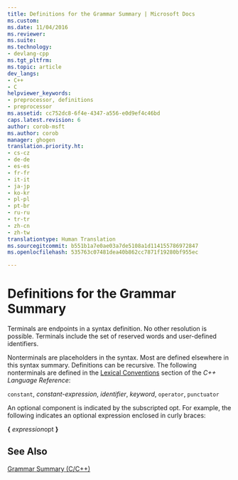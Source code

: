 ```yaml
---
title: Definitions for the Grammar Summary | Microsoft Docs
ms.custom: 
ms.date: 11/04/2016
ms.reviewer: 
ms.suite: 
ms.technology:
- devlang-cpp
ms.tgt_pltfrm: 
ms.topic: article
dev_langs:
- C++
- C
helpviewer_keywords:
- preprocessor, definitions
- preprocessor
ms.assetid: cc752dc8-6f4e-4347-a556-e0d9ef4c46bd
caps.latest.revision: 6
author: corob-msft
ms.author: corob
manager: ghogen
translation.priority.ht:
- cs-cz
- de-de
- es-es
- fr-fr
- it-it
- ja-jp
- ko-kr
- pl-pl
- pt-br
- ru-ru
- tr-tr
- zh-cn
- zh-tw
translationtype: Human Translation
ms.sourcegitcommit: b551b1a7e0ae03a7de5108a1d114155786972847
ms.openlocfilehash: 535763c07481dea40b862cc7871f19280bf955ec

---
```

# Definitions for the Grammar Summary
Terminals are endpoints in a syntax definition. No other resolution is possible. Terminals include the set of reserved words and user-defined identifiers.  
  
Nonterminals are placeholders in the syntax. Most are defined elsewhere in this syntax summary. Definitions can be recursive. The following nonterminals are defined in the [Lexical Conventions](../cpp/lexical-conventions.md) section of the *C++ Language Reference*:  
  
`constant`, *constant-expression*, *identifier*, *keyword*, `operator`, `punctuator`  
  
An optional component is indicated by the subscripted opt. For example, the following indicates an optional expression enclosed in curly braces:  
  
**{** *expression*opt **}**  
  
## See Also  
[Grammar Summary (C/C++)](../preprocessor/grammar-summary-c-cpp.md)


<!--HONumber=Jan17_HO2-->


